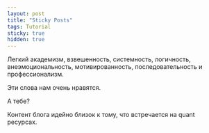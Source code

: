 ```yaml
---
layout: post
title: "Sticky Posts"
tags: Tutorial
sticky: true
hidden: true
---
```


Легкий академизм, взвешенность, системность, логичность, внеэмоциональность, мотивированность, последовательность и профессионализм. 

Эти слова нам очень нравятся.

А тебе?

Контент блога идейно близок к тому, что встречается на quant ресурсах.
